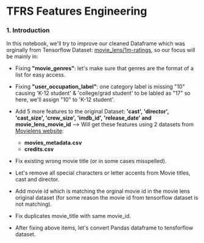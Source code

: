 
# TFRS Features Engineering

### 1. Introduction

In this notebook, we'll try to improve our cleaned Dataframe which was orginally from Tensorflow Dataset: [movie_lens/1m-ratings](https://www.tensorflow.org/datasets/catalog/movie_lens#movie_lens1m-ratings), so our focus will be mainly in: 

 * Fixing **"movie_genres"**: let's make sure that genres are the format of a list for easy access.
 * Fixing **"user_occupation_label"**: one category label is missing "10" causing 'K-12 student' & 'college/grad student' to be labled as "17" so here, we'll assign "10" to 'K-12 student'.
 * Add 5 more features to the original Dataset: **'cast', 'director', 'cast_size', 'crew_size', 'imdb_id', 'release_date' and movie_lens_movie_id** --> Will get these features using 2 datasets from [Movielens website](https://grouplens.org/datasets/movielens/):
   * **movies_metadata.csv**
   * **credits.csv**

 * Fix existing wrong movie title (or in some cases misspelled).
 * Let's remove all special characters or letter accents from Movie titles, cast and director.
 * Add movie id which is matching the orginal movie id in the movie lens original dataset (for some reason the movie id from tensorflow dataset is not matching).
 * Fix duplicates movie_title with same movie_id.
 * After fixing above items, let's convert Pandas dataframe to tensforflow dataset.
